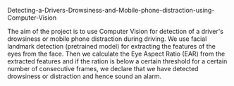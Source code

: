 Detecting-a-Drivers-Drowsiness-and-Mobile-phone-distraction-using-Computer-Vision

The aim of the project is to use Computer Vision for detection of a driver's drowsiness or mobile phone distraction during driving.
We use facial landmark detection (pretrained model) for extracting the features of the eyes from the face.
Then we calculate the Eye Aspect Ratio (EAR) from the extracted features and if the ration is below a certain threshold for a certain number of consecutive frames, we declare that we have detected drowsiness or distraction and hence sound an alarm.
